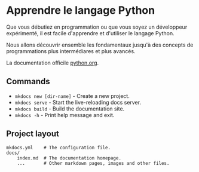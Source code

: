# Apprendre le langage Python

Que vous débutiez en programmation ou que vous soyez un développeur expérimenté, il est facile d'apprendre et d'utiliser le langage Python.

Nous allons découvrir ensemble les fondamentaux jusqu'à des concepts de programmations plus intermédiares et plus avancés.

La documentation officile [python.org](https://www.python.org/).

## Commands

* `mkdocs new [dir-name]` - Create a new project.
* `mkdocs serve` - Start the live-reloading docs server.
* `mkdocs build` - Build the documentation site.
* `mkdocs -h` - Print help message and exit.

## Project layout

    mkdocs.yml    # The configuration file.
    docs/
        index.md  # The documentation homepage.
        ...       # Other markdown pages, images and other files.
